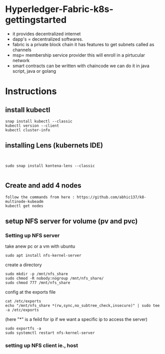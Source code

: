 # Hyperledger-Fabric-k8s-gettingstarted
* it provides decentralized internet
* dapp's  = decentralized softwares.
* fabric is a private block chain it has features to get subnets called as channels
* msp= membership service provider this will enroll in a pirtucular network
* smart contracts can be written with chaincode we can do it in java script, java or golang
# Instructions
## install kubectl 
```
snap install kubectl --classic
kubectl version --client
kubectl cluster-info
```
## installing Lens (kubernets IDE)

```


sudo snap install kontena-lens --classic


```

## Create and add 4 nodes
```
follow the commands from here : https://github.com/abhic137/k8-multinode-kubeadm
kubectl get nodes
```
## setup NFS server for volume (pv and pvc)
### Setting up NFS server
take anew pc or a vm with ubuntu
```
sudo apt install nfs-kernel-server

```
create a directory
```
sudo mkdir -p /mnt/nfs_share
sudo chmod -R nobody:nogroup /mnt/nfs_share/
sudo chmod 777 /mnt/nfs_share
```
config at the exports file
```
cat /etc/exports
echo "/mnt/nfs_share *(rw,sync,no_subtree_check,insecure)" | sudo tee -a /etc/exports
```
(here "*" is a feild for ip if we want a specific ip to access the server)
```
sudo exportfs -a
sudo systemctl restart nfs-kernel-server
```
### setting up NFS client ie., host
